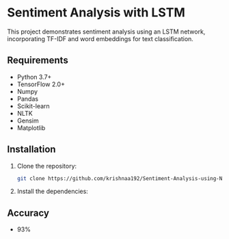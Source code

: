 # Sentiment Analysis with LSTM

This project demonstrates sentiment analysis using an LSTM network, incorporating TF-IDF and word embeddings for text classification.

## Requirements

- Python 3.7+
- TensorFlow 2.0+
- Numpy
- Pandas
- Scikit-learn
- NLTK
- Gensim
- Matplotlib

## Installation

1. Clone the repository:

    ```bash
    git clone https://github.com/krishnaa192/Sentiment-Analysis-using-Neural-Network.git
    ```

2. Install the dependencies:

## Accuracy
- 93%



